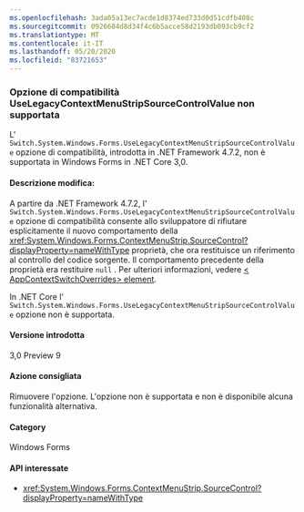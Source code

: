 ```yaml
---
ms.openlocfilehash: 3ada05a13ec7acde1d8374ed733d0d51cdfb408c
ms.sourcegitcommit: 0926684d8d34f4c6b5acce58d2193db093cb9cf2
ms.translationtype: MT
ms.contentlocale: it-IT
ms.lasthandoff: 05/20/2020
ms.locfileid: "83721653"
---
```

### <a name="uselegacycontextmenustripsourcecontrolvalue-compatibility-switch-not-supported"></a>Opzione di compatibilità UseLegacyContextMenuStripSourceControlValue non supportata

L' `Switch.System.Windows.Forms.UseLegacyContextMenuStripSourceControlValue` opzione di compatibilità, introdotta in .NET Framework 4.7.2, non è supportata in Windows Forms in .NET Core 3,0.

#### <a name="change-description"></a>Descrizione modifica:

A partire da .NET Framework 4.7.2, l' `Switch.System.Windows.Forms.UseLegacyContextMenuStripSourceControlValue` opzione di compatibilità consente allo sviluppatore di rifiutare esplicitamente il nuovo comportamento della <xref:System.Windows.Forms.ContextMenuStrip.SourceControl?displayProperty=nameWithType> proprietà, che ora restituisce un riferimento al controllo del codice sorgente. Il comportamento precedente della proprietà era restituire `null` . Per ulteriori informazioni, vedere [ \< AppContextSwitchOverrides> element](~/docs/framework/configure-apps/file-schema/runtime/appcontextswitchoverrides-element.md).

In .NET Core l' `Switch.System.Windows.Forms.UseLegacyContextMenuStripSourceControlValue` opzione non è supportata.

#### <a name="version-introduced"></a>Versione introdotta

3,0 Preview 9

#### <a name="recommended-action"></a>Azione consigliata

Rimuovere l'opzione. L'opzione non è supportata e non è disponibile alcuna funzionalità alternativa.

#### <a name="category"></a>Category

Windows Forms

#### <a name="affected-apis"></a>API interessate

- <xref:System.Windows.Forms.ContextMenuStrip.SourceControl?displayProperty=nameWithType>

<!-- 

#### Affected APIs

- `P:System.Windows.Forms.ContextMenuStrip.SourceControl`

-->
